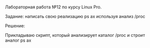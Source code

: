 Лабораторная работа №12 по курсу Linux Pro.

Задание:
	написать свою реализацию ps ax используя анализ /proc

Решение:

Прикладываю скрипт, который анализирует каталог /proc и строит аналог ps ax



